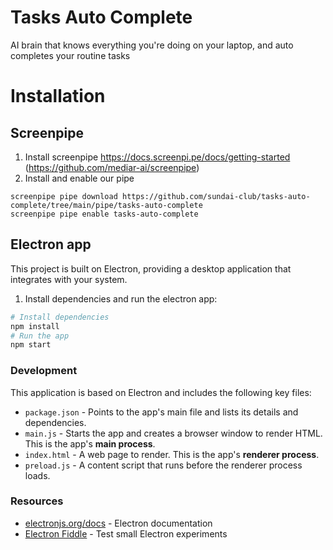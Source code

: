 # Tasks Auto Complete

AI brain that knows everything you're doing on your laptop, and auto completes your routine tasks

# Installation

## Screenpipe

1. Install screenpipe https://docs.screenpi.pe/docs/getting-started (https://github.com/mediar-ai/screenpipe)
2. Install and enable our pipe
```
screenpipe pipe download https://github.com/sundai-club/tasks-auto-complete/tree/main/pipe/tasks-auto-complete
screenpipe pipe enable tasks-auto-complete
```

## Electron app

This project is built on Electron, providing a desktop application that integrates with your system.

1. Install dependencies and run the electron app:
```bash
# Install dependencies
npm install
# Run the app
npm start
```

### Development

This application is based on Electron and includes the following key files:

- `package.json` - Points to the app's main file and lists its details and dependencies.
- `main.js` - Starts the app and creates a browser window to render HTML. This is the app's **main process**.
- `index.html` - A web page to render. This is the app's **renderer process**.
- `preload.js` - A content script that runs before the renderer process loads.

### Resources

- [electronjs.org/docs](https://electronjs.org/docs) - Electron documentation
- [Electron Fiddle](https://electronjs.org/fiddle) - Test small Electron experiments


